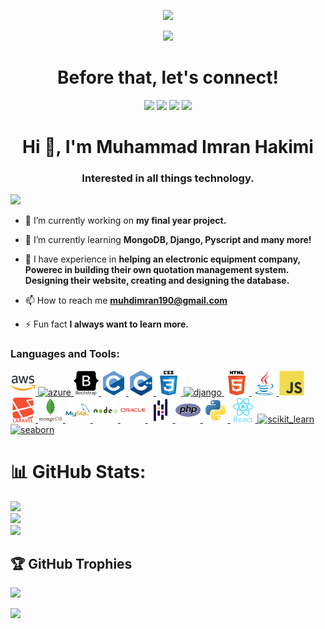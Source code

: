 <p align="center">
<img src=https://capsule-render.vercel.app/api?type=waving&color=gradient&customColorList=3,5,7&height=100&section=header&text=About%20Me%20👨‍💻&animation=fadeIn&fontSize=60&/>
</p>

<p align="center">
<img src="https://media0.giphy.com/media/Er3QVX48nt5ok/giphy.gif?cid=ecf05e47r2z0wx9ibt17bsxtxnp5whikxzkn1hm9anzv74p2&rid=giphy.gif&ct=g" height=200></img>
</p>

<h1 align="center">Before that, let's connect!</h1>

<div align="center">
<a href="https://www.linkedin.com/in/imran-hakimi-29113023b/"><img height="50" src="https://cdn-icons-png.flaticon.com/512/4494/4494498.png"/></a>
<a href="https://www.instagram.com/muhdimranh/"><img height="50" src="https://cdn-icons-png.flaticon.com/512/4494/4494489.png"/></a>
<a href="https://www.reddit.com/user/"><img height="50" src="https://cdn-icons-png.flaticon.com/512/4494/4494501.png"/></a>
<a href="https://discordapp.com/users/482241894026313729"><img height="50" src="https://cdn-icons-png.flaticon.com/512/4494/4494737.png"/></a>
</div>
 
<h1 align="center">Hi 👋, I'm Muhammad Imran Hakimi</h1>
<h3 align="center">Interested in all things technology.</h3>

[![](https://visitcount.itsvg.in/api?id=muhdimranh&icon=8&color=10)](https://visitcount.itsvg.in)



- 🔭 I’m currently working on **my final year project.**

- 🌱 I’m currently learning **MongoDB, Django, Pyscript and many more!**

- 📄 I have experience in **helping an electronic equipment company, Powerec in building their own quotation management system. Designing their website, creating and designing the database.**

- 📫 How to reach me **muhdimran190@gmail.com**

- ⚡ Fun fact **I always want to learn more.**






<h3 align="left">Languages and Tools:</h3>
<p align="left"> <a href="https://aws.amazon.com" target="_blank" rel="noreferrer"> <img src="https://raw.githubusercontent.com/devicons/devicon/master/icons/amazonwebservices/amazonwebservices-original-wordmark.svg" alt="aws" width="40" height="40"/> </a> <a href="https://azure.microsoft.com/en-in/" target="_blank" rel="noreferrer"> <img src="https://www.vectorlogo.zone/logos/microsoft_azure/microsoft_azure-icon.svg" alt="azure" width="40" height="40"/> </a> <a href="https://getbootstrap.com" target="_blank" rel="noreferrer"> <img src="https://raw.githubusercontent.com/devicons/devicon/master/icons/bootstrap/bootstrap-plain-wordmark.svg" alt="bootstrap" width="40" height="40"/> </a> <a href="https://www.cprogramming.com/" target="_blank" rel="noreferrer"> <img src="https://raw.githubusercontent.com/devicons/devicon/master/icons/c/c-original.svg" alt="c" width="40" height="40"/> </a> <a href="https://www.w3schools.com/cpp/" target="_blank" rel="noreferrer"> <img src="https://raw.githubusercontent.com/devicons/devicon/master/icons/cplusplus/cplusplus-original.svg" alt="cplusplus" width="40" height="40"/> </a> <a href="https://www.w3schools.com/css/" target="_blank" rel="noreferrer"> <img src="https://raw.githubusercontent.com/devicons/devicon/master/icons/css3/css3-original-wordmark.svg" alt="css3" width="40" height="40"/> </a> <a href="https://www.djangoproject.com/" target="_blank" rel="noreferrer"> <img src="https://cdn.worldvectorlogo.com/logos/django.svg" alt="django" width="40" height="40"/> </a> <a href="https://www.w3.org/html/" target="_blank" rel="noreferrer"> <img src="https://raw.githubusercontent.com/devicons/devicon/master/icons/html5/html5-original-wordmark.svg" alt="html5" width="40" height="40"/> </a> <a href="https://www.java.com" target="_blank" rel="noreferrer"> <img src="https://raw.githubusercontent.com/devicons/devicon/master/icons/java/java-original.svg" alt="java" width="40" height="40"/> </a> <a href="https://developer.mozilla.org/en-US/docs/Web/JavaScript" target="_blank" rel="noreferrer"> <img src="https://raw.githubusercontent.com/devicons/devicon/master/icons/javascript/javascript-original.svg" alt="javascript" width="40" height="40"/> </a> <a href="https://laravel.com/" target="_blank" rel="noreferrer"> <img src="https://raw.githubusercontent.com/devicons/devicon/master/icons/laravel/laravel-plain-wordmark.svg" alt="laravel" width="40" height="40"/> </a> <a href="https://www.mongodb.com/" target="_blank" rel="noreferrer"> <img src="https://raw.githubusercontent.com/devicons/devicon/master/icons/mongodb/mongodb-original-wordmark.svg" alt="mongodb" width="40" height="40"/> </a> <a href="https://www.mysql.com/" target="_blank" rel="noreferrer"> <img src="https://raw.githubusercontent.com/devicons/devicon/master/icons/mysql/mysql-original-wordmark.svg" alt="mysql" width="40" height="40"/> </a> <a href="https://nodejs.org" target="_blank" rel="noreferrer"> <img src="https://raw.githubusercontent.com/devicons/devicon/master/icons/nodejs/nodejs-original-wordmark.svg" alt="nodejs" width="40" height="40"/> </a> <a href="https://www.oracle.com/" target="_blank" rel="noreferrer"> <img src="https://raw.githubusercontent.com/devicons/devicon/master/icons/oracle/oracle-original.svg" alt="oracle" width="40" height="40"/> </a> <a href="https://pandas.pydata.org/" target="_blank" rel="noreferrer"> <img src="https://raw.githubusercontent.com/devicons/devicon/2ae2a900d2f041da66e950e4d48052658d850630/icons/pandas/pandas-original.svg" alt="pandas" width="40" height="40"/> </a> <a href="https://www.php.net" target="_blank" rel="noreferrer"> <img src="https://raw.githubusercontent.com/devicons/devicon/master/icons/php/php-original.svg" alt="php" width="40" height="40"/> </a> <a href="https://www.python.org" target="_blank" rel="noreferrer"> <img src="https://raw.githubusercontent.com/devicons/devicon/master/icons/python/python-original.svg" alt="python" width="40" height="40"/> </a> <a href="https://reactjs.org/" target="_blank" rel="noreferrer"> <img src="https://raw.githubusercontent.com/devicons/devicon/master/icons/react/react-original-wordmark.svg" alt="react" width="40" height="40"/> </a> <a href="https://scikit-learn.org/" target="_blank" rel="noreferrer"> <img src="https://upload.wikimedia.org/wikipedia/commons/0/05/Scikit_learn_logo_small.svg" alt="scikit_learn" width="40" height="40"/> </a> <a href="https://seaborn.pydata.org/" target="_blank" rel="noreferrer"> <img src="https://seaborn.pydata.org/_images/logo-mark-lightbg.svg" alt="seaborn" width="40" height="40"/> </a> </p>


<!---
muhdimranh/muhdimranh is a ✨ special ✨ repository because its `README.md` (this file) appears on your GitHub profile.
You can click the Preview link to take a look at your changes.
--->

# 📊 GitHub Stats:
![](https://github-readme-stats.vercel.app/api?username=muhdimranh&theme=bear&hide_border=false&include_all_commits=false&count_private=false)<br/>
![](https://github-readme-streak-stats.herokuapp.com/?user=muhdimranh&theme=bear&hide_border=false)<br/>
![](https://github-readme-stats.vercel.app/api/top-langs/?username=muhdimranh&theme=bear&hide_border=false&include_all_commits=false&count_private=false&layout=compact)

## 🏆 GitHub Trophies
![](https://github-profile-trophy.vercel.app/?username=muhdimranh&theme=discord&no-frame=false&no-bg=false&margin-w=4)

![](https://quotes-github-readme.vercel.app/api?type=vetical&theme=tokyonight)
